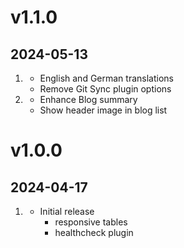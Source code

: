 # v1.1.0
##  2024-05-13

1. [](#new)
    * English and German translations
    * Remove Git Sync plugin options
1. [](#improved)
    * Enhance Blog summary
    * Show header image in blog list

# v1.0.0
##  2024-04-17

1. [](#new)
    * Initial release
        * responsive tables
        * healthcheck plugin

